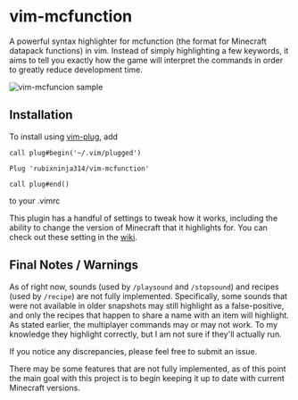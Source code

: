 # vim-mcfunction
A powerful syntax highlighter for mcfunction (the format for Minecraft datapack functions) in vim.
Instead of simply highlighting a few keywords, it aims to tell you exactly how the game will interpret the commands in order to greatly reduce development time.

![vim-mcfuncion sample](https://github.com/rubixninja314/vim-mcfunction/wiki/vim-mcfunction2.png)

## Installation

To install using [vim-plug](https://github.com/junegunn/vim-plug), add
```
call plug#begin('~/.vim/plugged')

Plug 'rubixninja314/vim-mcfunction'

call plug#end()
```
to your .vimrc

This plugin has a handful of settings to tweak how it works, including the ability to change the version of Minecraft that it highlights for.
You can check out these setting in the [wiki](https://github.com/rubixninja314/vim-mcfunction/wiki/Configuration).

## Final Notes / Warnings

As of right now, sounds (used by `/playsound` and `/stopsound`) and recipes (used by `/recipe`) are not fully implemented.
Specifically, some sounds that were not available in older snapshots may still highlight as a false-positive, and only the recipes that happen to share a name with an item will highlight.
As stated earlier, the multiplayer commands may or may not work. To my knowledge they highlight correctly, but I am not sure if they'll actually run.

If you notice any discrepancies, please feel free to submit an issue.

There may be some features that are not fully implemented, as of this point the main goal with this project is to begin keeping it up to date with current Minecraft versions.
